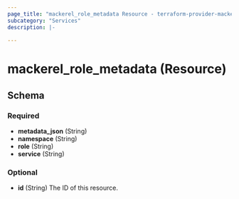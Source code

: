 ```yaml
---
page_title: "mackerel_role_metadata Resource - terraform-provider-mackerel"
subcategory: "Services"
description: |-
  
---
```


# mackerel_role_metadata (Resource)





<!-- schema generated by tfplugindocs -->
## Schema

### Required

- **metadata_json** (String)
- **namespace** (String)
- **role** (String)
- **service** (String)

### Optional

- **id** (String) The ID of this resource.


